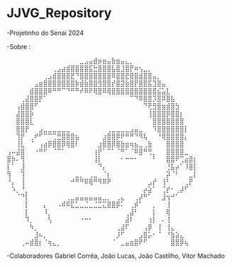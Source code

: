 # JJVG_Repository 
-Projetinho do Senai 2024

-Sobre : 

⠀⠀⠀⠀⠀⠀⠀⠀⠀⠀⠀⠀⠀⠀⠀⠀⣀⣠⣤⣾⡶⣶⣤⣷⣶⣤⣄⡀⠀⠀⠀⠀⠀⠀⠀⠀⠀⠀⠀⠀⠀⠀⠀
⠀⠀⠀⠀⠀⠀⠀⠀⠀⠀⢀⣠⣴⣾⣿⣿⣿⣿⣯⣓⣿⣿⣿⣧⣿⣸⣿⡟⠶⢢⣀⡀⠀⠀⠀⠀⠀⠀⠀⠀⠀⠀
⠀⠀⠀⠀⠀⠀⠀⠀⢀⣠⣾⣿⣿⣿⣟⠙⣿⣿⣿⣿⣿⣿⣿⠿⣿⣿⣟⣿⣿⣾⣿⣿⣤⡀⠀⠀⠀⠀⠀⠀⠀⠀
⠀⠀⠀⠀⠀⠀⣠⣶⣿⣿⣿⣿⣿⣿⣿⡷⣾⣷⣿⣿⣻⣿⣿⡞⣿⣽⣷⣿⡟⣿⣿⣯⣹⣿⣤⠀⠀⠀⠀⠀⠀⠀
⠀⠀⠀⠀⠀⣾⣿⣿⣿⠿⠛⠛⠉⠙⠛⠛⠞⠿⠟⢿⣿⠿⢿⣿⣿⣿⣿⣿⣿⣿⣿⣿⣿⣮⣥⣇⠀⠀⠀⠀⠀⠀
⠀⠀⠀⢀⣼⣿⣿⡟⠁⠀⠀⠀⠀⠀⠀⠀⠀⠀⠀⠀⠀⠀⠀⠀⠀⠀⠀⠉⠙⠿⣿⣿⡹⣿⠿⣿⣧⠀⠀⠀⠀⠀
⠀⠀⢠⣾⣿⣿⠋⠀⠀⠀⠀⠀⠀⠀⠀⠀⠀⠀⠀⠀⠀⠀⠀⠀⠀⠀⠀⠀⠀⠀⠙⢟⣻⣿⣶⣾⣿⣳⠀⠀⠀⠀
⠀⠀⣼⣿⣿⡷⠀⠀⠀⠀⠀⠀⠀⠀⠀⠀⠀⠀⠀⠀⠀⠀⠀⠀⠀⠀⠀⠀⠀⠀⠀⢸⣿⣿⣿⡿⣿⣿⡆⠀⠀⠀
⠀⠀⣿⣿⣿⣇⠀⠀⠀⠀⠀⠀⠀⠀⠀⠀⠀⠀⠀⠀⠀⠀⠀⠀⠀⠀⠀⠀⠀⠀⠀⠀⣿⣿⣿⣿⣿⣿⣿⠀⠀⠀
⠀⠀⣿⣿⡟⠀⠀⣠⣀⣀⣀⣀⣀⣀⠀⠀⠀⠀⠀⠀⠀⠀⢀⣀⣀⣀⣀⣠⣤⣀⠀⠀⠹⣿⣿⣿⣿⣿⣿⡇⠀⠀
⠀⠀⢹⡟⠀⢀⠞⠋⠉⠉⢉⣛⣿⣿⣿⣦⠀⠀⠀⠀⠀⣰⣿⣿⡿⠟⠛⠛⠙⠻⢧⠀⠀⠘⢿⣿⣿⣿⣿⡄⠀⠀
⠀⠀⢸⣇⠀⠈⠀⢠⣴⡿⣿⣿⡿⢿⣿⠇⠀⠀⠀⠀⣰⣿⣿⡿⣿⣷⣶⢶⣦⣀⢀⣷⠀⠀⠀⣿⣿⣿⣿⠀⠀⠀
⢠⠤⣼⣿⠀⠀⠐⠛⠋⠀⠈⠉⠁⠀⠀⠀⠀⠀⠀⢰⡟⠁⠉⠁⠈⠛⠁⠈⠿⣿⠛⢛⡀⠀⠀⣿⣿⣿⣿⣀⠀⠀
⣿⡷⠄⢻⠀⠀⠀⠀⠀⠀⠀⠀⠀⠀⠀⠀⠀⠀⠀⢸⡇⠀⠀⠀⠀⠂⠒⠒⠂⠀⠀⠀⠃⠀⠀⣿⣿⠟⢉⣴⣿⡆
⡇⠁⠀⣸⠀⠀⠀⠀⠀⠀⠀⠀⠀⠀⠀⠀⠀⠀⠀⠀⠙⡄⠀⠀⠀⠀⠀⠀⠀⠀⠀⠀⠀⠀⠀⢘⣧⡴⠁⠸⣿⡇
⢻⠀⠀⢹⠀⠀⠀⠀⠀⠀⠀⠀⠀⠀⠀⣀⡀⠀⢀⣀⠀⠈⡆⠀⠀⠀⠀⠀⠀⠀⠀⠀⠀⠀⠀⡽⠈⠃⠀⠀⣀⡇
⠘⡄⠀⢸⠀⠀⠀⠀⠀⠀⠀⠀⠀⠀⠚⠛⠛⠿⢿⠛⠻⠿⠟⠀⠀⠀⠀⠀⠀⠀⠀⣠⡞⠀⢸⠃⠀⠀⠀⢀⡟⠀
⠀⠱⡀⠘⡀⠀⠀⠀⠀⠀⠀⠀⠀⠀⠀⠀⠀⠀⠀⠀⠀⠀⠀⠀⠀⠀⠀⠀⠀⠀⡴⣵⠁⠀⢈⡞⠂⢀⡼⠋⠀⠀
⠀⠀⠈⠙⡇⠀⠀⠀⠀⠀⠀⠀⠀⢀⣀⣤⣤⣤⣤⣤⣤⣀⡀⠀⢀⣄⠀⠀⢀⡼⠛⠁⠀⠀⣸⢲⠚⠁⠀⠀⠀⠀
⠀⠀⠀⠀⡇⠀⠀⠀⡄⠀⠀⠠⠾⠿⣏⣁⣀⣈⣀⣈⣉⣍⣿⣿⡿⠅⠀⢀⡾⠁⠀⠀⡀⠀⠀⢸⠀⠀⠀⠀⠀⠀
⠀⠀⠀⠀⡇⠀⠀⠀⠸⡀⠀⠀⠀⠀⠀⠀⠀⠀⠀⠀⠀⠀⠀⠀⠀⠀⢀⣼⠃⠀⠀⠀⡇⠀⠀⢿⠀⠀⠀⠀⠀⠀
⠀⠀⠀⠀⠹⡀⠀⠀⠀⢣⠀⠀⠀⠀⠀⠀⠐⠒⠂⠀⠀⠀⠀⠀⠀⠀⣼⠇⠀⠀⠀⢰⡇⠀⠄⢸⠀⠀⠀⠀⠀⠀
⠀⠀⠀⠀⠀⠳⡀⠀⠀⠀⠀⠀⠀⠀⠀⠀⠀⠀⠀⠀⠀⠀⠀⠀⢀⣼⠏⠀⠀⠀⢠⡿⠀⢸⠀⢸⣄⠀⠀⠀⠀⠀
⠀⠀⠀⠀⠀⠀⣸⠦⡀⠀⠀⠀⠀⠀⠀⠀⠀⠀⠀⠀⠀⠀⠀⠀⡸⠋⠀⠀⠀⣠⣿⡥⠂⠈⠀⠘⣷⣵⣄⠀⠀⠀
⠀⠀⠀⢀⠤⣾⣿⡆⠈⢶⣄⡀⠀⠀⠀⠀⠀⠀⠀⠀⠀⠀⠀⠈⠀⣀⣤⣶⣿⠟⠋⠀⠀⠀⠀⠀⣿⣿⡿⢦⠀⠀

-Colaboradores Gabriel Corrêa, João Lucas, João Castilho, Vitor Machado

